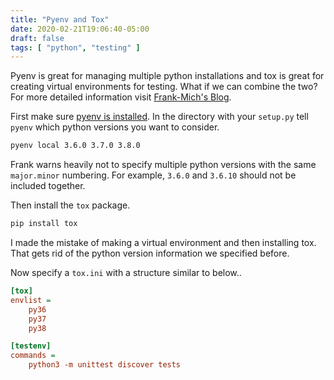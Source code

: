 ```yaml
---
title: "Pyenv and Tox"
date: 2020-02-21T19:06:40-05:00
draft: false 
tags: [ "python", "testing" ]
---
```


Pyenv is great for managing multiple python installations and tox is great for creating virtual environments for testing. What if we can combine the two? For more detailed information visit [Frank-Mich's Blog](https://blog.frank-mich.com/recipe-testing-multiple-python-versions-with-pyenv-and-tox/).

First make sure [pyenv is installed](https://github.com/pyenv/pyenv-installer). In the directory with your `setup.py` tell `pyenv` which python versions you want to consider.
```bash
pyenv local 3.6.0 3.7.0 3.8.0
```

Frank warns heavily not to specify multiple python versions with the same `major.minor` numbering. For example, `3.6.0` and `3.6.10` should not be included together.

Then install the `tox` package.
```bash
pip install tox
```

I made the mistake of making a virtual environment and then installing tox. That gets rid of the python version information we specified before.

Now specify a `tox.ini` with a structure similar to below..
```ini
[tox]
envlist = 
    py36
    py37
    py38

[testenv]
commands = 
    python3 -m unittest discover tests
```

